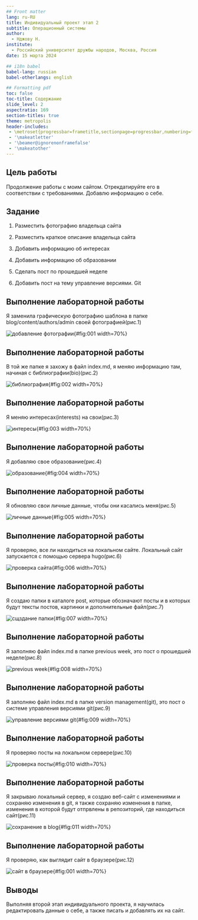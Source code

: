 ```yaml
---
## Front matter
lang: ru-RU
title: Индивидyальный проект этап 2
subtitle: Операционный системы
author:
  - Нджову Н.
institute:
  - Российский университет дружбы народов, Москва, Россия
date: 15 марта 2024

## i18n babel
babel-lang: russian
babel-otherlangs: english

## Formatting pdf
toc: false
toc-title: Содержание
slide_level: 2
aspectratio: 169
section-titles: true
theme: metropolis
header-includes:
 - \metroset{progressbar=frametitle,sectionpage=progressbar,numbering=fraction}
 - '\makeatletter'
 - '\beamer@ignorenonframefalse'
 - '\makeatother'
---
```


## Цель работы

Продолжение работы с моим сайтом. Отрекдатируйте его в соответствии с требованиями. Добавлю информацию о себе.

## Задание

1. Разместить фотографию владельца сайта

2. Разместить краткое описание владельца сайта

3. Добавить информацию об интересах

4. Добавить информацию об образовании

5. Сделать пост по прошедшей неделе

6. Добавить пост на тему управление версиями. Git

## Выполнение лабораторной работы

Я заменила графическую фотографию шаблона в папке blog/content/authors/admin своей фотографией(рис.1)

![добавление фотографии](image/01a.png){#fig:001 width=70%}

## Выполнение лабораторной работы

В той же папке я захожу в файл index.md, я меняю информацию там, начиная с библиографии(bio)(рис.2)

![библиография](image/02.png){#fig:002 width=70%}

## Выполнение лабораторной работы

Я меняю интересах(interests) на свои(рис.3)

![интересы](image/03.png){#fig:003 width=70%}

## Выполнение лабораторной работы

Я добавляю свое образование(рис.4)

![образование](image/04.png){#fig:004 width=70%}

## Выполнение лабораторной работы

Я обновляю свои личные данные, чтобы они касались меня(рис.5)

![личные данные](image/05.png){#fig:005 width=70%}

## Выполнение лабораторной работы

Я проверяю, все ли находиться на локальном сайте. Локальный сайт запускается с помощью сервера hugo(рис.6)

![проверка сайта](image/06.png){#fig:006 width=70%}

## Выполнение лабораторной работы

Я создаю папки в каталоге post, которые обозначают посты и в которых будут тексты постов, картинки и дополнительные файл(рис.7)

![сщздание папки](image/07.png){#fig:007 width=70%}

## Выполнение лабораторной работы

Я заполняю файл index.md в папке previous week, это пост о прошедшей неделе(рис.8)

![previous week](image/08.png){#fig:008 width=70%}

## Выполнение лабораторной работы

Я заполняю файл index.md в папке version management(git), это пост о системе управления версиями git(рис.9)

![управление версиями git](image/09.png){#fig:009 width=70%}

## Выполнение лабораторной работы

Я проверяю посты на локальном сервере(рис.10)

![проверка посты](image/10.png){#fig:010 width=70%}

## Выполнение лабораторной работы

Я закрываю локальный сервер, я создаю веб-сайт с изменениями и сохраняю изменения в git, я также сохраняю изменения в папке, изменения в которой будут отпрвлены в репозиторий, где находиться сайт(рис.11)

![сохранение в blog](image/11.png){#fig:011 width=70%}

## Выполнение лабораторной работы

Я проверяю, как выглядит сайт в браузере(рис.12)

![сайт в браузере](image/12.png){#fig:001 width=70%}


## Выводы

Выполняя второй этап индивидуального проекта, я научилась редактировать данные о себе, а также писать и добавлять их на сайт.


